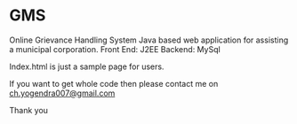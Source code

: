 # GMS
Online Grievance Handling System
Java based web application for assisting a municipal corporation. 
Front End: J2EE
Backend: MySql 

Index.html is just a sample page for users.

If you want to get whole code then please contact me on ch.yogendra007@gmail.com

Thank you

